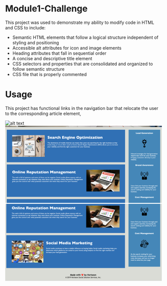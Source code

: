 # Module1-Challenge

This project was used to demonstrate my ability to modify code in HTML and CSS to include: 

- Semantic HTML elements that follow a logical structure independent of styling and positioning
- Accessible alt attributes for icon and image elements
- Heading attributes that fall in sequential order
- A concise and descriptive title element
- CSS selectors and properties that are consolidated and organized to follow semantic structure
- CSS file that is properly commented

# Usage

This project has functional links in the navigation bar that relocate the user to the corresponding article element,

![alt text](assets/images/screenshot1.png)
![alt text](assets/images/screenshot2.png)
![alt text](assets/images/screenshot3.png)
    
